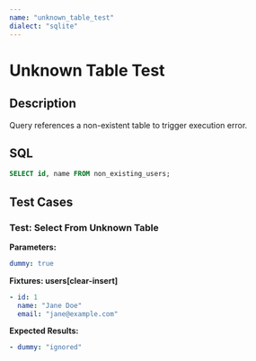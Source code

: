 ```yaml
---
name: "unknown_table_test"
dialect: "sqlite"
---
```


# Unknown Table Test

## Description

Query references a non-existent table to trigger execution error.

## SQL
```sql
SELECT id, name FROM non_existing_users;
```

## Test Cases

### Test: Select From Unknown Table

**Parameters:**
```yaml
dummy: true
```

**Fixtures: users[clear-insert]**
```yaml
- id: 1
  name: "Jane Doe"
  email: "jane@example.com"
```

**Expected Results:**
```yaml
- dummy: "ignored"
```
